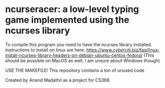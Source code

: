 # ncurseracer: a low-level typing game implemented using the ncurses library

To compile this program you need to have the ncurses library installed. Instructions to install on linux are here:
https://www.cyberciti.biz/faq/linux-install-ncurses-library-headers-on-debian-ubuntu-centos-fedora/
(This should be possible on MacOS as well, I am unsure about Windows though)

USE THE MAKEFILE! This repository contains a ton of unused code

Created by Anand Madathil as a project for CS368
